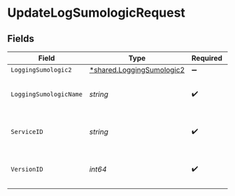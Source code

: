 # UpdateLogSumologicRequest


## Fields

| Field                                                                 | Type                                                                  | Required                                                              | Description                                                           | Example                                                               |
| --------------------------------------------------------------------- | --------------------------------------------------------------------- | --------------------------------------------------------------------- | --------------------------------------------------------------------- | --------------------------------------------------------------------- |
| `LoggingSumologic2`                                                   | [*shared.LoggingSumologic2](../../models/shared/loggingsumologic2.md) | :heavy_minus_sign:                                                    | N/A                                                                   |                                                                       |
| `LoggingSumologicName`                                                | *string*                                                              | :heavy_check_mark:                                                    | The name for the real-time logging configuration.                     | test-log-endpoint                                                     |
| `ServiceID`                                                           | *string*                                                              | :heavy_check_mark:                                                    | Alphanumeric string identifying the service.                          | SU1Z0isxPaozGVKXdv0eY                                                 |
| `VersionID`                                                           | *int64*                                                               | :heavy_check_mark:                                                    | Integer identifying a service version.                                | 1                                                                     |
